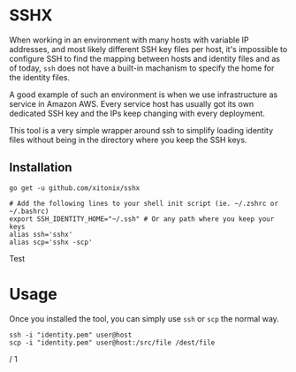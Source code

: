 # SSHX

When working in an environment with many hosts with variable IP addresses, and most likely different SSH key files per host, it's impossible to configure SSH to find the mapping between hosts and identity files and as of today, `ssh` does not have a built-in machanism to specify the home for the identity files. 

A good example of such an environment is when we use infrastructure as service in Amazon AWS. Every service host has usually got its own dedicated SSH key and the IPs keep changing with every deployment. 

This tool is a very simple wrapper around ssh to simplify loading identity files without being in the directory where you keep the SSH keys.

## Installation



```shell
go get -u github.com/xitonix/sshx

# Add the following lines to your shell init script (ie. ~/.zshrc or ~/.bashrc)
export SSH_IDENTITY_HOME="~/.ssh" # Or any path where you keep your keys
alias ssh='sshx'
alias scp='sshx -scp'
```

Test

# Usage

Once you installed the tool, you can simply use `ssh` or `scp` the normal way.

```shell
ssh -i "identity.pem" user@host
scp -i "identity.pem" user@host:/src/file /dest/file
```

/ 1
